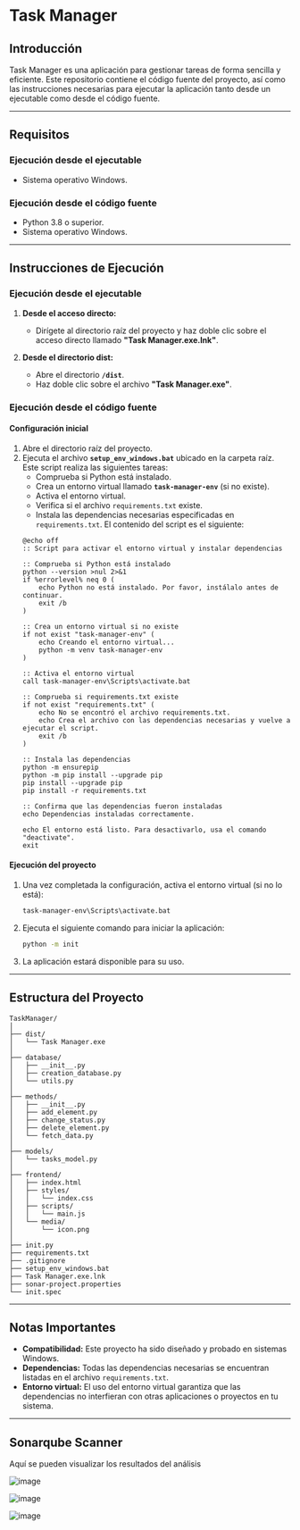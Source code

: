# Task Manager

## Introducción

Task Manager es una aplicación para gestionar tareas de forma sencilla y eficiente. Este repositorio contiene el código fuente del proyecto, así como las instrucciones necesarias para ejecutar la aplicación tanto desde un ejecutable como desde el código fuente.

---

## Requisitos

### Ejecución desde el ejecutable

- Sistema operativo Windows.

### Ejecución desde el código fuente

- Python 3.8 o superior.
- Sistema operativo Windows.

---

## Instrucciones de Ejecución

### Ejecución desde el ejecutable

1. **Desde el acceso directo:**

   - Dirígete al directorio raíz del proyecto y haz doble clic sobre el acceso directo llamado **"Task Manager.exe.lnk"**.

2. **Desde el directorio dist:**

   - Abre el directorio **`/dist`**.
   - Haz doble clic sobre el archivo **"Task Manager.exe"**.

### Ejecución desde el código fuente

#### Configuración inicial

1. Abre el directorio raíz del proyecto.
2. Ejecuta el archivo **`setup_env_windows.bat`** ubicado en la carpeta raíz. Este script realiza las siguientes tareas:
   - Comprueba si Python está instalado.
   - Crea un entorno virtual llamado **`task-manager-env`** (si no existe).
   - Activa el entorno virtual.
   - Verifica si el archivo `requirements.txt` existe.
   - Instala las dependencias necesarias especificadas en `requirements.txt`.
   El contenido del script es el siguiente:
   ```batch
   @echo off
   :: Script para activar el entorno virtual y instalar dependencias

   :: Comprueba si Python está instalado
   python --version >nul 2>&1
   if %errorlevel% neq 0 (
       echo Python no está instalado. Por favor, instálalo antes de continuar.
       exit /b
   )

   :: Crea un entorno virtual si no existe
   if not exist "task-manager-env" (
       echo Creando el entorno virtual...
       python -m venv task-manager-env
   )

   :: Activa el entorno virtual
   call task-manager-env\Scripts\activate.bat

   :: Comprueba si requirements.txt existe
   if not exist "requirements.txt" (
       echo No se encontró el archivo requirements.txt.
       echo Crea el archivo con las dependencias necesarias y vuelve a ejecutar el script.
       exit /b
   )

   :: Instala las dependencias
   python -m ensurepip
   python -m pip install --upgrade pip
   pip install --upgrade pip
   pip install -r requirements.txt

   :: Confirma que las dependencias fueron instaladas
   echo Dependencias instaladas correctamente.

   echo El entorno está listo. Para desactivarlo, usa el comando "deactivate".
   exit
   ```

#### Ejecución del proyecto

1. Una vez completada la configuración, activa el entorno virtual (si no lo está):
   ```bash
   task-manager-env\Scripts\activate.bat
   ```
2. Ejecuta el siguiente comando para iniciar la aplicación:
   ```bash
   python -m init
   ```
3. La aplicación estará disponible para su uso.

---

## Estructura del Proyecto

```
TaskManager/
│
├── dist/
│   └── Task Manager.exe
│
├── database/
│   ├── __init__.py
│   ├── creation_database.py
│   └── utils.py
│
├── methods/
│   ├── __init__.py
│   ├── add_element.py
│   ├── change_status.py
│   ├── delete_element.py
│   └── fetch_data.py
│
├── models/
│   └── tasks_model.py
│
├── frontend/
│   ├── index.html
│   ├── styles/
│   │   └── index.css
│   ├── scripts/
│   │   └── main.js
│   └── media/
│       └── icon.png
│
├── init.py
├── requirements.txt
├── .gitignore
├── setup_env_windows.bat
├── Task Manager.exe.lnk
├── sonar-project.properties
└── init.spec
```

---

## Notas Importantes

- **Compatibilidad:** Este proyecto ha sido diseñado y probado en sistemas Windows.
- **Dependencias:** Todas las dependencias necesarias se encuentran listadas en el archivo `requirements.txt`.
- **Entorno virtual:** El uso del entorno virtual garantiza que las dependencias no interfieran con otras aplicaciones o proyectos en tu sistema.

---

## Sonarqube Scanner

Aquí se pueden visualizar los resultados del análisis

![image](https://github.com/user-attachments/assets/67ddf20d-0d58-4b88-981b-37973c6a426e)

![image](https://github.com/user-attachments/assets/5cad853e-8444-4489-be9b-dd39f2befbe3)

![image](https://github.com/user-attachments/assets/c25a3f87-295f-4261-9722-8a6b6b2908a9)





